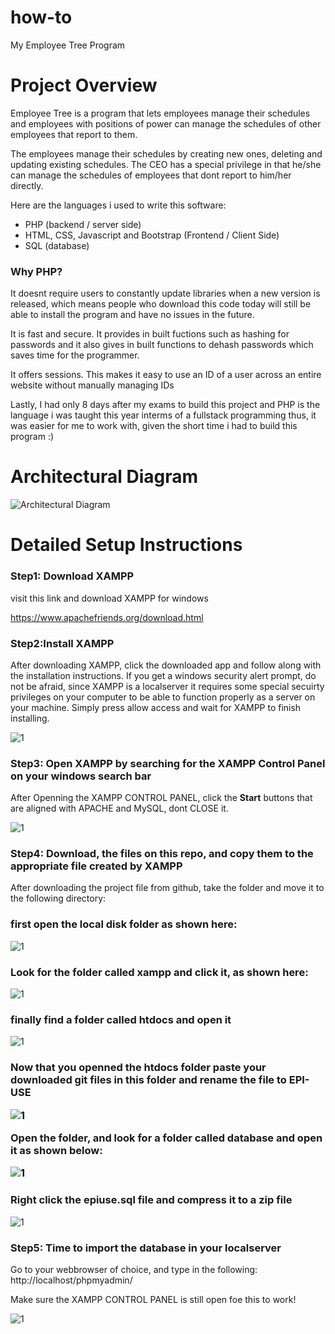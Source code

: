 # how-to
My Employee Tree Program

<h1>Project Overview</h1>
Employee Tree is a program that lets employees manage their schedules and employees with positions of power can manage the schedules of other employees that report to them.

The employees manage their schedules by creating new ones, deleting and updating existing schedules. The CEO has a special privilege in that he/she can manage the schedules of employees that dont report to him/her directly.

Here are the languages i used to write this software:

<ul>
  <li>PHP (backend / server side)</li>
  <li>HTML, CSS, Javascript and Bootstrap (Frontend / Client Side)</li>
  <li>SQL (database)</li>
</ul>

<h3> Why PHP?</h3>
It doesnt require users to constantly update libraries when a new version is released, which means people who download this code today will still be able to install the program and have no issues in the future.

It is fast and secure. It provides in built fuctions such as hashing for passwords and it also gives in built functions to dehash passwords which saves time for the programmer.

It offers sessions. This makes it easy to use an ID of a user across an entire website without manually managing IDs

Lastly, I had only 8 days after my exams to build this project and PHP is the language i was taught this year interms of a fullstack programming thus, it was easier for me to work with, given the short time i had to build this program :)

<h1>Architectural Diagram</h1>

![Architectural Diagram](https://user-images.githubusercontent.com/85521815/206405910-ef42c677-b1f8-4721-9eb7-3532ed486550.png)

<h1>Detailed Setup Instructions</h1>

<h3>Step1: Download XAMPP</h3>
  visit this link and download XAMPP for windows
  
  https://www.apachefriends.org/download.html
  
  <h3>Step2:Install XAMPP</h3>
  After downloading XAMPP, click the downloaded app and follow along with the installation instructions. If you get a windows security alert prompt, do not be afraid, since XAMPP is a localserver it requires some special secuirty privileges on your computer to be able to function properly as a server on your machine. Simply press allow access and wait for XAMPP to finish installing.
 
 
  
![1](https://user-images.githubusercontent.com/85521815/206415385-5cf4d59d-95bb-4706-923d-127646a927dd.png)

<h3>Step3: Open XAMPP by searching for the XAMPP Control Panel on your windows search bar</h3>

After Openning the XAMPP CONTROL PANEL, click the <b>Start</b> buttons that are aligned with APACHE and MySQL, dont CLOSE it.

![1](https://user-images.githubusercontent.com/85521815/206416559-37aec876-1fe1-4695-a3fc-4590877b534e.png)


<h3>Step4: Download, the files on this repo, and copy them to the appropriate file created by XAMPP</h3>

After downloading the project file from github, take the folder and move it to the following directory:
<h3>first open the local disk folder as shown here:</h3>

![1](https://user-images.githubusercontent.com/85521815/206418606-bb000ba0-edd0-422a-af49-53aa74ef9434.png)

<h3>Look for the folder called xampp and click it, as shown here:</h3>

![1](https://user-images.githubusercontent.com/85521815/206419157-0e2fedd7-1cb6-44e3-8479-1e6a6937fadb.png)

<h3> finally find a folder called htdocs and open it</h3>

![1](https://user-images.githubusercontent.com/85521815/206419869-762aa414-ad16-4bca-8437-1418beeee7d6.png)

<h3>Now that you openned the htdocs folder paste your downloaded git files in this folder and rename the file to EPI-USE
  
  
![1](https://user-images.githubusercontent.com/85521815/206421351-b648bcb3-2fa7-446f-98a3-7859dd06bb8e.png)

 Open the folder, and look for a folder called database and open it as shown below:
  
  ![1](https://user-images.githubusercontent.com/85521815/206421878-fe04eadf-3112-44ce-ae74-21715f1223cc.png)
  
  <h3>Right click the epiuse.sql file and compress it to a zip file</h3>
  
  ![1](https://user-images.githubusercontent.com/85521815/206425778-66467c5e-542f-4b52-a1e7-c7677556d8db.png)


<h3>Step5: Time to import the database in your localserver</h3>
  
  Go to your webbrowser of choice, and type in the following: http://localhost/phpmyadmin/
  
  Make sure the XAMPP CONTROL PANEL is still open foe this to work!
  
  ![1](https://user-images.githubusercontent.com/85521815/206423463-9b2afc2b-809b-4fa2-b2d3-82682a621f42.png)
  
  

